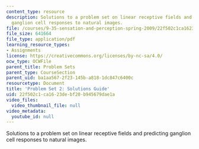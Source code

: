 ```yaml
---
content_type: resource
description: Solutions to a problem set on linear receptive fields and predicting
  ganglion cell responses to natural images.
file: /courses/9-35-sensation-and-perception-spring-2009/22f502c1ca1623debf20b945679dae1a_MIT9_35s09_sol_pset02.pdf
file_size: 641664
file_type: application/pdf
learning_resource_types:
- Assignments
license: https://creativecommons.org/licenses/by-nc-sa/4.0/
ocw_type: OCWFile
parent_title: Problem Sets
parent_type: CourseSection
parent_uid: ba1aa567-2f23-145b-a818-1dc847c6400c
resourcetype: Document
title: 'Problem Set 2: Solutions Guide'
uid: 22f502c1-ca16-23de-bf20-b945679dae1a
video_files:
  video_thumbnail_file: null
video_metadata:
  youtube_id: null
---
```

Solutions to a problem set on linear receptive fields and predicting ganglion cell responses to natural images.